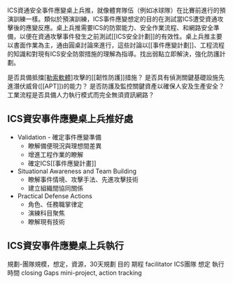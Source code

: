 ICS資通安全事件應變桌上兵推，就像體育隊伍（例如冰球隊）在比賽前進行的預演訓練一樣。類似於預演訓練，ICS事件應變想定的目的在測試當ICS遭受資通攻擊後的應變反應。桌上兵推需要ICS的防禦能力、安全作業流程、和網路安全準備，以便在資通攻擊事件發生之前測試[[ICS安全計劃]]的有效性。桌上兵推主要以書面作業為主，通由圓桌討論來進行，這些討論以[[事件應變計劃]]、工程流程的知識和對現有ICS安全防禦措施的理解為指導。找出弱點立即解決，強化防護計劃。

是否具備抵擋[[勒索軟體]](Ransomware)攻擊的[[韌性防護]]措施？
是否具有偵測關鍵基礎設施先進潛伏威脅([[APT]])的能力？
是否防護及監控關鍵資產以確保人安及生產安全？
工業流程是否具備人力執行模式而完全無須資訊網路？

## ICS資安事件應變桌上兵推好處
* Validation - 確定事件應變準備
	* 瞭解備便現況與理想間差異
	* 增進工程作業的瞭解
	* 確定ICS[[事件應變計畫]]
* Situational Awareness and Team Building
	* 瞭解事件情境、攻擊手法、先進攻擊技術
	* 建立組織間協同關係
* Practical Defense Actions
	* 角色、任務職掌律定
	* 演練科目聚焦
	* 瞭解現有技術

## ICS資安事件應變桌上兵執行
規劃-團隊規模，想定，資源，30天規劃
目的
期程
facilitator
ICS團隊
想定
執行時間
closing Gaps
mini-project, action tracking